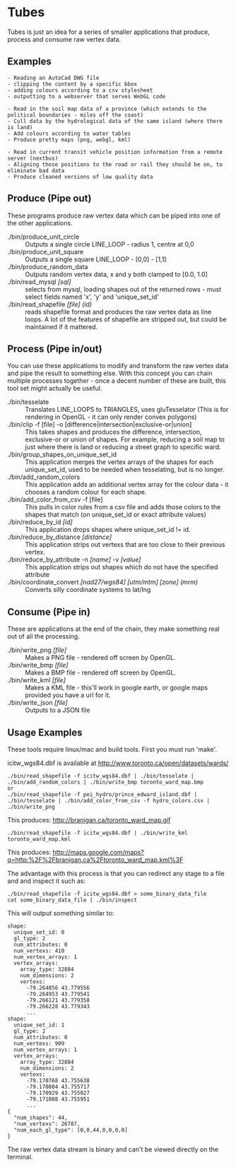 Tubes
======

Tubes is just an idea for a series of smaller applications that produce, process and consume raw vertex data.

Examples
--------

    - Reading an AutoCad DWG file
    - clipping the content by a specific bbox
    - adding colours according to a csv stylesheet
    - outputting to a webserver that serves WebGL code

    - Read in the soil map data of a province (which extends to the political boundaries - miles off the coast)
    - Cull data by the hydrological data of the same island (where there is land)
    - Add colours according to water tables
    - Produce pretty maps (png, webgl, kml)

    - Read in current transit vehicle position information from a remote server (nextbus)
    - Aligning those positions to the road or rail they should be on, to eliminate bad data
    - Produce cleaned versions of low quality data

Produce (Pipe out)
-------

These programs produce raw vertex data which can be piped into one of the other applications.

<dl>
  <dt>./bin/produce_unit_circle</dt>
    <dd>Outputs a single circle LINE_LOOP - radius 1, centre at 0,0</dd>
  <dt>./bin/produce_unit_square</dt>
    <dd>Outputs a single square LINE_LOOP - [0,0] - [1,1]</dd>
  <dt>./bin/produce_random_data</dt>
    <dd>Outputs random vertex data, x and y both clamped to [0.0, 1.0]</dd>
  <dt>./bin/read_mysql <i>[sql]</i></dt>
    <dd>selects from mysql, loading shapes out of the returned rows - must select fields named 'x', 'y' and 'unique_set_id'</dd>
  <dt>./bin/read_shapefile <i>[file] (id)</i></dt>
    <dd>reads shapefile format and produces the raw vertex data as line loops.  A lot of the features of shapefile are stripped out, but could be maintained if it mattered.</dd>
</dl>


Process (Pipe in/out)
----------

You can use these applications to modify and transform the raw vertex data and pipe the result to something else. With this concept you can chain multiple processes together - once a decent number of these are built, this tool set might actually be useful.

<dl>
  <dt>./bin/tesselate</dt>
  <dd>Translates LINE_LOOPS to TRIANGLES, uses gluTesselator (This is for rendering in OpenGL - it can only render convex polygons)</dd>
  <dt>./bin/clip -f [file] -o [difference|intersection|exclusive-or|union]</dt>
  <dd>This takes shapes and produces the difference, intersection, exclusive-or or union of shapes.  For example, reducing a soil map to just where there is land or reducing a street graph to specific ward.</dd>
  <dt>./bin/group_shapes_on_unique_set_id</dt>
  <dd>This application merges the vertex arrays of the shapes for each unique_set_id, used to be needed when tesselating, but is no longer.</dd>
  <dt>./bin/add_random_colors</dt>
  <dd>This application adds an additional vertex array for the colour data - it chooses a random colour for each shape.</dd>
  <dt>./bin/add_color_from_csv -f [file]</dt>
  <dd>This pulls in color rules from a csv file and adds those colors to the shapes that match (on unique_set_id or exact attribute values)</dd>
  <dt>./bin/reduce_by_id <i>[id]</i></dt>
  <dd>This application drops shapes where unique_set_id != id.</dd>
  <dt>./bin/reduce_by_distance <i>[distance]</i></dt>
  <dd>This application strips out vertexs that are too close to their previous vertex.</dd>
  <dt>./bin/reduce_by_attribute -n <i>[name]</i> -v <i>[value]</i></dt>
  <dd>This application strips out shapes which do not have the specified attribute</dd>
  <dt>./bin/coordinate_convert <i>[nad27/wgs84] [utm/mtm] [zone] (mrm)</i></dt>
  <dd>Converts silly coordinate systems to lat/lng</dd>
</dl>

Consume (Pipe in)
-------

These are applications at the end of the chain, they make something real out of all the processing.
    
<dl>
  <dt>./bin/write_png <i>[file]</i></dt>
  <dd>Makes a PNG file - rendered off screen by OpenGL.</dd>
  <dt>./bin/write_bmp <i>[file]</i></dt>
  <dd>Makes a BMP file - rendered off screen by OpenGL.</dd>
  <dt>./bin/write_kml <i>[file]</i></dt>
  <dd>Makes a KML file - this'll work in google earth, or google maps provided you have a url for it.</dd>
  <dt>./bin/write_json <i>[file]</i></dt>
  <dd>Outputs to a JSON file</dd>
</dl>


Usage Examples
--------

These tools require linux/mac and build tools.  First you must run 'make'.  

icitw_wgs84.dbf is available at http://www.toronto.ca/open/datasets/wards/

    ./bin/read_shapefile -f icitw_wgs84.dbf | ./bin/tesselate | ./bin/add_random_colors | ./bin/write_bmp toronto_ward_map.bmp
    or
    ./bin/read_shapefile -f pei_hydro/prince_edward_island.dbf | ./bin/tesselate | ./bin/add_color_from_csv -f hydro_colors.csv | ./bin/write_png

This produces: http://branigan.ca/toronto_ward_map.gif

    ./bin/read_shapefile -f icitw_wgs84.dbf | ./bin/write_kml toronto_ward_map.kml

This produces: http://maps.google.com/maps?q=http:%2F%2Fbranigan.ca%2Ftoronto_ward_map.kml%3F

The advantage with this process is that you can redirect any stage to a file and and inspect it such as:

    ./bin/read_shapefile -f icitw_wgs84.dbf > some_binary_data_file
    cat some_binary_data_file | ./bin/inspect

This will output something similar to:

    shape:
      unique_set_id: 0
      gl_type: 2
      num_attributes: 0
      num_vertexs: 410
      num_vertex_arrays: 1
      vertex_arrays:
        array_type: 32884
        num_dimensions: 2
        vertexs:
          -79.264856 43.779556 
          -79.264953 43.779541 
          -79.266121 43.779358 
          -79.266228 43.779343 
          ...
    shape:
      unique_set_id: 1
      gl_type: 2
      num_attributes: 0
      num_vertexs: 909
      num_vertex_arrays: 1
      vertex_arrays:
        array_type: 32884
        num_dimensions: 2
        vertexs:
          -79.170768 43.755638 
          -79.170804 43.755717 
          -79.170929 43.755827 
          -79.171088 43.755951 
          ...
    {
      "num_shapes": 44,
      "num_vertexs": 26787,
      "num_each_gl_type": [0,0,44,0,0,0,0]
    }

The raw vertex data stream is binary and can't be viewed directly on the terminal.
